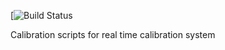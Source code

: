 [![Build Status](https://travis-ci.org/HERA-Team/heracal.svg?branch=master)

Calibration scripts for real time calibration system
